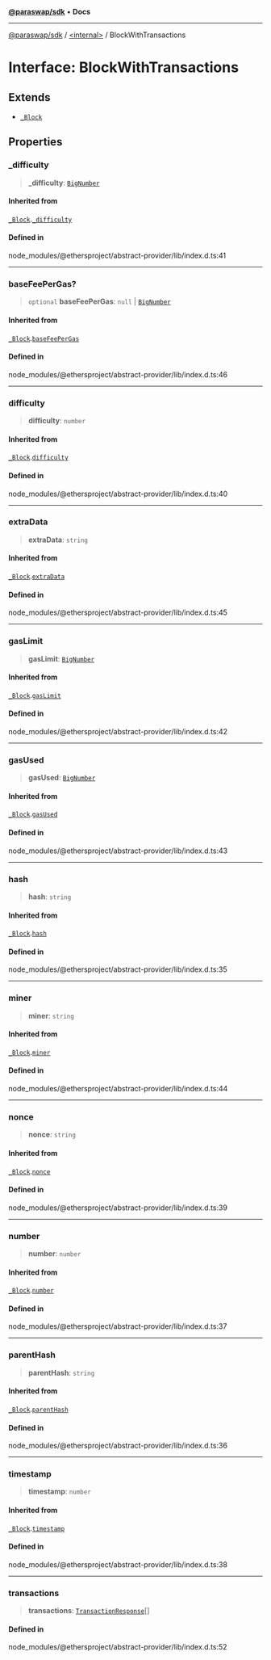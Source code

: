 [**@paraswap/sdk**](../../README.md) • **Docs**

***

[@paraswap/sdk](../../globals.md) / [\<internal\>](../README.md) / BlockWithTransactions

# Interface: BlockWithTransactions

## Extends

- [`_Block`](Block.md)

## Properties

### \_difficulty

> **\_difficulty**: [`BigNumber`](../classes/BigNumber.md)

#### Inherited from

[`_Block`](Block.md).[`_difficulty`](Block.md#_difficulty)

#### Defined in

node\_modules/@ethersproject/abstract-provider/lib/index.d.ts:41

***

### baseFeePerGas?

> `optional` **baseFeePerGas**: `null` \| [`BigNumber`](../classes/BigNumber.md)

#### Inherited from

[`_Block`](Block.md).[`baseFeePerGas`](Block.md#basefeepergas)

#### Defined in

node\_modules/@ethersproject/abstract-provider/lib/index.d.ts:46

***

### difficulty

> **difficulty**: `number`

#### Inherited from

[`_Block`](Block.md).[`difficulty`](Block.md#difficulty)

#### Defined in

node\_modules/@ethersproject/abstract-provider/lib/index.d.ts:40

***

### extraData

> **extraData**: `string`

#### Inherited from

[`_Block`](Block.md).[`extraData`](Block.md#extradata)

#### Defined in

node\_modules/@ethersproject/abstract-provider/lib/index.d.ts:45

***

### gasLimit

> **gasLimit**: [`BigNumber`](../classes/BigNumber.md)

#### Inherited from

[`_Block`](Block.md).[`gasLimit`](Block.md#gaslimit)

#### Defined in

node\_modules/@ethersproject/abstract-provider/lib/index.d.ts:42

***

### gasUsed

> **gasUsed**: [`BigNumber`](../classes/BigNumber.md)

#### Inherited from

[`_Block`](Block.md).[`gasUsed`](Block.md#gasused)

#### Defined in

node\_modules/@ethersproject/abstract-provider/lib/index.d.ts:43

***

### hash

> **hash**: `string`

#### Inherited from

[`_Block`](Block.md).[`hash`](Block.md#hash)

#### Defined in

node\_modules/@ethersproject/abstract-provider/lib/index.d.ts:35

***

### miner

> **miner**: `string`

#### Inherited from

[`_Block`](Block.md).[`miner`](Block.md#miner)

#### Defined in

node\_modules/@ethersproject/abstract-provider/lib/index.d.ts:44

***

### nonce

> **nonce**: `string`

#### Inherited from

[`_Block`](Block.md).[`nonce`](Block.md#nonce)

#### Defined in

node\_modules/@ethersproject/abstract-provider/lib/index.d.ts:39

***

### number

> **number**: `number`

#### Inherited from

[`_Block`](Block.md).[`number`](Block.md#number)

#### Defined in

node\_modules/@ethersproject/abstract-provider/lib/index.d.ts:37

***

### parentHash

> **parentHash**: `string`

#### Inherited from

[`_Block`](Block.md).[`parentHash`](Block.md#parenthash)

#### Defined in

node\_modules/@ethersproject/abstract-provider/lib/index.d.ts:36

***

### timestamp

> **timestamp**: `number`

#### Inherited from

[`_Block`](Block.md).[`timestamp`](Block.md#timestamp)

#### Defined in

node\_modules/@ethersproject/abstract-provider/lib/index.d.ts:38

***

### transactions

> **transactions**: [`TransactionResponse`](TransactionResponse.md)[]

#### Defined in

node\_modules/@ethersproject/abstract-provider/lib/index.d.ts:52
